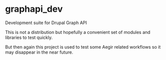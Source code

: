 graphapi_dev
============

Development suite for Drupal Graph API

This is not a distribution but hopefully a convenient set of modules and libraries to test quickly.

But then again this project is used to test some Aegir related workflows so it may disappear in the near future.

